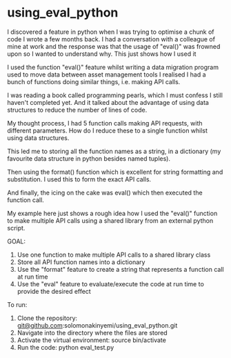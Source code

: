 # using_eval_python
I discovered a feature in python when I was trying to optimise a chunk of code I wrote a few months back. I had a conversation with a colleague of mine at work and the response was that the usage of "eval()" was frowned upon so I wanted to understand why. This just shows how I used it

I used the function "eval()" feature whilst writing a data migration program used to move data between asset management tools I realised I had a bunch of functions doing similar things, i.e. making API calls. 

I was reading a book called programming pearls, which I must confess I still haven't completed yet. And it talked about the advantage of using data structures to reduce the number of lines of code. 

My thought process, I had 5 function calls making API requests, with different parameters. How do I reduce these to a single function whilst using data structures.

This led me to storing all the function names as a string, in a dictionary (my favourite data structure in python besides named tuples). 

Then using the format() function which is excellent for string formatting and substitution. I used this to form the exact API calls. 

And finally, the icing on the cake was eval() which then executed the function call.

My example here just shows a rough idea how I used the "eval()" function to make multiple API calls using a shared library from an external python script.

GOAL: 

1. Use one function to make multiple API calls to a shared library class
2. Store all API function names into a dictionary
3. Use the "format" feature to create a string that represents a function call at run time
4. Use the "eval" feature to evaluate/execute the code at run time to provide the desired effect

To run: 
1. Clone the repository: git@github.com:solomonakinyemi/using_eval_python.git
2. Navigate into the directory where the files are stored
3. Activate the virtual environment: source bin/activate
4. Run the code: python eval_test.py
